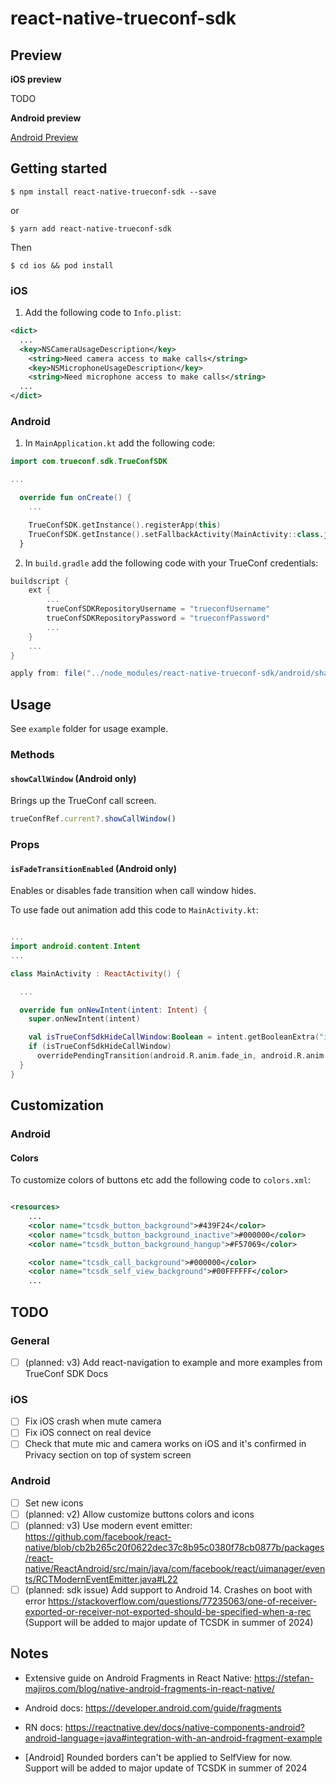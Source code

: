 
# react-native-trueconf-sdk

## Preview

**iOS preview**

TODO

**Android preview**

[Android Preview](https://github.com/kesha-antonov/react-native-trueconf-sdk/assets/11584712/42e03f89-d5d6-4506-b18b-661656cb51a8)

## Getting started

`$ npm install react-native-trueconf-sdk --save`

or

`$ yarn add react-native-trueconf-sdk`

Then

`$ cd ios && pod install`

### iOS

1. Add the following code to `Info.plist`:

```xml
<dict>
  ...
  <key>NSCameraUsageDescription</key>
	<string>Need camera access to make calls</string>
	<key>NSMicrophoneUsageDescription</key>
	<string>Need microphone access to make calls</string>
  ...
</dict>
```

### Android

1. In `MainApplication.kt` add the following code:

```kotlin
import com.trueconf.sdk.TrueConfSDK

...

  override fun onCreate() {
    ...

    TrueConfSDK.getInstance().registerApp(this)
    TrueConfSDK.getInstance().setFallbackActivity(MainActivity::class.java)
  }

```

2. In `build.gradle` add the following code with your TrueConf credentials:

```gradle
buildscript {
    ext {
        ...
        trueConfSDKRepositoryUsername = "trueconfUsername"
        trueConfSDKRepositoryPassword = "trueconfPassword"
        ...
    }
    ...
}

apply from: file("../node_modules/react-native-trueconf-sdk/android/shared.gradle")
```

## Usage

See `example` folder for usage example.

### Methods

#### `showCallWindow` (Android only)

Brings up the TrueConf call screen.

```javascript
trueConfRef.current?.showCallWindow()
```

### Props

#### `isFadeTransitionEnabled` (Android only)

Enables or disables fade transition when call window hides.

To use fade out animation add this code to `MainActivity.kt`:

```kotlin

...
import android.content.Intent
...

class MainActivity : ReactActivity() {

  ...

  override fun onNewIntent(intent: Intent) {
    super.onNewIntent(intent)

    val isTrueConfSdkHideCallWindow:Boolean = intent.getBooleanExtra("isTrueConfSdkHideCallWindow", false)
    if (isTrueConfSdkHideCallWindow)
      overridePendingTransition(android.R.anim.fade_in, android.R.anim.fade_out)
  }
}
```

## Customization

### Android

#### Colors

To customize colors of buttons etc add the following code to `colors.xml`:

```xml

<resources>
    ...
    <color name="tcsdk_button_background">#439F24</color>
    <color name="tcsdk_button_background_inactive">#000000</color>
    <color name="tcsdk_button_background_hangup">#F57069</color>

    <color name="tcsdk_call_background">#000000</color>
    <color name="tcsdk_self_view_background">#00FFFFFF</color>
    ...

```

## TODO

### General
- [ ] (planned: v3) Add react-navigation to example and more examples from TrueConf SDK Docs

### iOS
- [ ] Fix iOS crash when mute camera
- [ ] Fix iOS connect on real device
- [ ] Check that mute mic and camera works on iOS and it's confirmed in Privacy section on top of system screen

### Android
- [ ] Set new icons
- [ ] (planned: v2) Allow customize buttons colors and icons
- [ ] (planned: v3) Use modern event emitter: https://github.com/facebook/react-native/blob/cb2b265c20f0622dec37c8b95c0380f78cb0877b/packages/react-native/ReactAndroid/src/main/java/com/facebook/react/uimanager/events/RCTModernEventEmitter.java#L22
- [ ] (planned: sdk issue) Add support to Android 14. Crashes on boot with error https://stackoverflow.com/questions/77235063/one-of-receiver-exported-or-receiver-not-exported-should-be-specified-when-a-rec (Support will be added to major update of TCSDK in summer of 2024)

## Notes

- Extensive guide on Android Fragments in React Native: https://stefan-majiros.com/blog/native-android-fragments-in-react-native/
- Android docs: https://developer.android.com/guide/fragments
- RN docs: https://reactnative.dev/docs/native-components-android?android-language=java#integration-with-an-android-fragment-example

- [Android] Rounded borders can't be applied to SelfView for now. Support will be added to major update of TCSDK in summer of 2024
